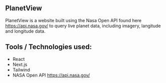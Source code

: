 ## PlanetView

PlanetView is a website built using the Nasa Open API found here https://api.nasa.gov/ to query live planet data, including imagery, langitude and longitude data.

## Tools / Technologies used:

- React
- Next.js
- Tailwind
- NASA Open API https://api.nasa.gov/
